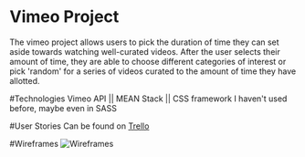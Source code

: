 # Vimeo Project

The vimeo project allows users to pick the duration of time they can set aside towards watching well-curated videos. After the user selects their amount of time, they are able to choose different categories of interest or pick 'random' for a series of videos curated to the amount of time they have allotted. 

#Technologies
Vimeo API || MEAN Stack || CSS framework I haven't used before, maybe even in SASS

#User Stories
Can be found on [Trello](https://trello.com/b/cQGcppNV/vimeo)

#Wireframes
![Wireframes](https://github.com/jessleenyc/vimeo/blob/master/vimeo%20wireframes.png?raw=true)

